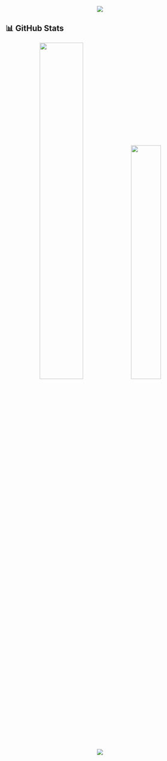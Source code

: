 <!-- 상단 배너 --> 
<p align="center">
  <img src="https://capsule-render.vercel.app/api?type=waving&color=FFB6C1&height=200&section=header&text=haewon's%20GITHUB&fontSize=50&fontColor=ffffff&fontAlignY=35&desc=Backend%20Developer&descAlignY=55&descAlign=50"/>
</p>

## 📊 GitHub Stats

<p align="center">
  <img src="https://github-readme-stats.vercel.app/api?username=haewonee&show_icons=true&theme=rose_pine&title_color=ffb6c1&icon_color=ff69b4&text_color=fce4ec&bg_color=141321" width="48%"/>
  <img src="https://github-readme-stats.vercel.app/api/top-langs/?username=haewonee&layout=compact&theme=rose_pine&title_color=ffb6c1&text_color=fce4ec&bg_color=141321" width="40%"/>
</p>

<!-- 하단 배너 -->
<p align="center">
  <img src="https://capsule-render.vercel.app/api?type=waving&color=FFB6C1&height=150&section=footer"/>
</p>
